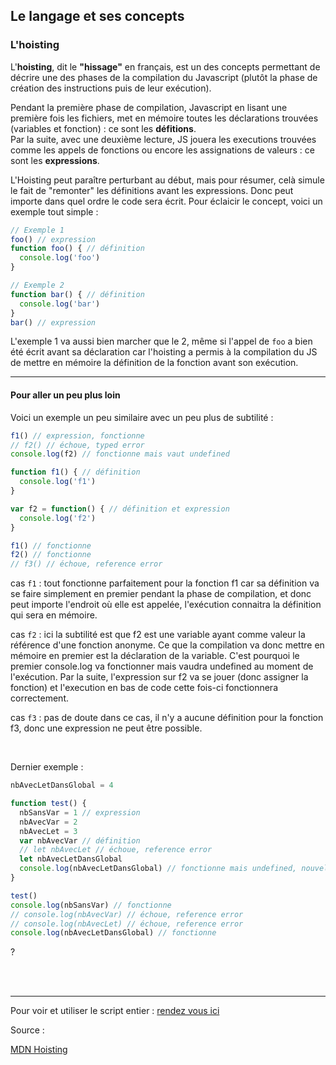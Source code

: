 ## Le langage et ses concepts

### L'hoisting

L'**hoisting**, dit le **"hissage"** en français, est un des concepts permettant de décrire une des phases 
de la compilation du Javascript (plutôt la phase de création des instructions puis de leur 
exécution).

Pendant la première phase de compilation, Javascript en lisant une première fois les fichiers, 
met en mémoire toutes les déclarations trouvées (variables et fonction) : ce sont les **défitions**.  
Par la suite, avec une deuxième lecture, JS jouera les executions trouvées comme les appels de 
fonctions ou encore les assignations de valeurs : ce sont les **expressions**.

L'Hoisting peut paraître perturbant au début, mais pour résumer, celà simule le fait de "remonter" 
les définitions avant les expressions. Donc peut importe dans quel ordre le code sera écrit.
Pour éclaicir le concept, voici un exemple tout simple :

```js 
// Exemple 1
foo() // expression
function foo() { // définition
  console.log('foo')
}

// Exemple 2
function bar() { // définition
  console.log('bar')
}
bar() // expression
```

L'exemple 1 va aussi bien marcher que le 2, même si l'appel de ``foo`` a bien été écrit avant sa 
déclaration car l'hoisting a permis à la compilation du JS de mettre en mémoire la définition de 
la fonction avant son exécution.


---
#### Pour aller un peu plus loin

Voici un exemple un peu similaire avec un peu plus de subtilité :

```js
f1() // expression, fonctionne
// f2() // échoue, typed error 
console.log(f2) // fonctionne mais vaut undefined

function f1() { // définition
  console.log('f1')
}

var f2 = function() { // définition et expression
  console.log('f2')
}

f1() // fonctionne
f2() // fonctionne
// f3() // échoue, reference error
```

cas ``f1`` : tout fonctionne parfaitement pour la fonction f1 car sa définition va se faire 
simplement en premier pendant la phase de compilation, et donc peut importe l'endroit où elle 
est appelée, l'exécution connaitra la définition qui sera en mémoire. 

cas ``f2`` : ici la subtilité est que f2 est une variable ayant comme valeur la référence d'une 
fonction anonyme. Ce que la compilation va donc mettre en mémoire en premier est la déclaration 
de la variable. C'est pourquoi le premier console.log va fonctionner mais vaudra undefined au 
moment de l'exécution. Par la suite, l'expression sur f2 va se jouer (donc assigner la fonction) 
et l'execution en bas de code cette fois-ci fonctionnera correctement.

cas ``f3`` : pas de doute dans ce cas, il n'y a aucune définition pour la fonction f3, donc une 
expression ne peut être possible.

<br>

Dernier exemple :
```js
nbAvecLetDansGlobal = 4

function test() {
  nbSansVar = 1 // expression
  nbAvecVar = 2
  nbAvecLet = 3
  var nbAvecVar // définition
  // let nbAvecLet // échoue, reference error
  let nbAvecLetDansGlobal
  console.log(nbAvecLetDansGlobal) // fonctionne mais undefined, nouvelle référence créée
}

test()
console.log(nbSansVar) // fonctionne
// console.log(nbAvecVar) // échoue, reference error
// console.log(nbAvecLet) // échoue, reference error
console.log(nbAvecLetDansGlobal) // fonctionne
```

?


<br>
<br>

---

Pour voir et utiliser le script entier : [rendez vous ici](/dist/chapitre2-langage/hoisting.js)

Source : 

[MDN Hoisting](https://developer.mozilla.org/fr/docs/Glossaire/Hoisting)